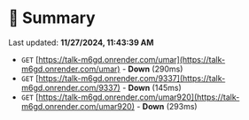 # 📖 Summary
Last updated: **11/27/2024, 11:43:39 AM**

- `GET` [https://talk-m6gd.onrender.com/umar](https://talk-m6gd.onrender.com/umar) - **Down** (290ms)
- `GET` [https://talk-m6gd.onrender.com/9337](https://talk-m6gd.onrender.com/9337) - **Down** (145ms)
- `GET` [https://talk-m6gd.onrender.com/umar920](https://talk-m6gd.onrender.com/umar920) - **Down** (293ms)
